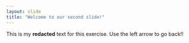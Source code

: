```yaml
---
layout: slide
title: "Welcome to our second slide!"
---
```

This is my **redacted** text for this exercise.
Use the left arrow to go back!!
